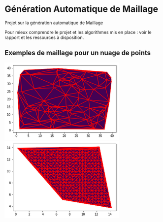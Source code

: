 # Génération Automatique de Maillage

Projet sur la génération automatique de Maillage  
  
Pour mieux comprendre le projet et les algorithmes mis en place : voir le rapport et les ressources à disposition.  
  
## Exemples de maillage pour un nuage de points  

![Résultats](./Images/img_100.png "Maillage pour un nuage de 100 points")
![Résultats2](./Images/poly_ide_conv.png "Maillage régulier d'un polygone convexe")
